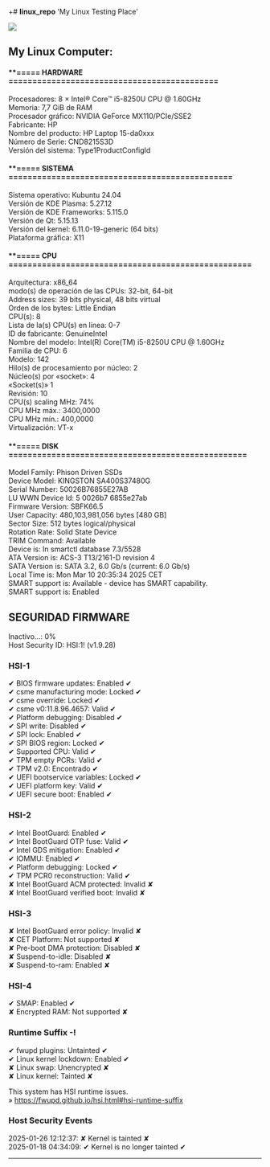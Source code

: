 
+# **linux\_repo** 'My Linux Testing Place'

![](/home/gerar_kde/Code/Git-Code/linux_repo/vs_config/image.png)

## **My Linux Computer:**

#### **\===== HARDWARE ============================================
Procesadores: 8 × Intel® Core™ i5-8250U CPU @ 1.60GHz  
Memoria: 7,7 GiB de RAM  
Procesador gráfico: NVIDIA GeForce MX110/PCIe/SSE2  
Fabricante: HP  
Nombre del producto: HP Laptop 15-da0xxx  
Número de Serie: CND8215S3D  
Versión del sistema: Type1ProductConfigId

#### **\===== SISTEMA ===============================================
Sistema operativo: Kubuntu 24.04  
Versión de KDE Plasma: 5.27.12  
Versión de KDE Frameworks: 5.115.0  
Versión de Qt: 5.15.13  
Versión del kernel: 6.11.0-19-generic (64 bits)  
Plataforma gráfica: X11

#### **\===== CPU ===================================================
Arquitectura: x86\_64  
modo(s) de operación de las CPUs: 32-bit, 64-bit  
Address sizes: 39 bits physical, 48 bits virtual  
Orden de los bytes: Little Endian  
CPU(s): 8  
Lista de la(s) CPU(s) en línea: 0-7  
ID de fabricante: GenuineIntel  
Nombre del modelo: Intel(R) Core(TM) i5-8250U CPU @ 1.60GHz  
Familia de CPU: 6  
Modelo: 142  
Hilo(s) de procesamiento por núcleo: 2  
Núcleo(s) por «socket»: 4  
«Socket(s)» 1  
Revisión: 10  
CPU(s) scaling MHz: 74%  
CPU MHz máx.: 3400,0000  
CPU MHz mín.: 400,0000  
Virtualización: VT-x

#### **\===== DISK ==================================================
Model Family: Phison Driven SSDs  
Device Model: KINGSTON SA400S37480G  
Serial Number: 50026B76855E27AB  
LU WWN Device Id: 5 0026b7 6855e27ab  
Firmware Version: SBFK66.5  
User Capacity: 480,103,981,056 bytes \[480 GB\]  
Sector Size: 512 bytes logical/physical  
Rotation Rate: Solid State Device  
TRIM Command: Available  
Device is: In smartctl database 7.3/5528  
ATA Version is: ACS-3 T13/2161-D revision 4  
SATA Version is: SATA 3.2, 6.0 Gb/s (current: 6.0 Gb/s)  
Local Time is: Mon Mar 10 20:35:34 2025 CET  
SMART support is: Available - device has SMART capability.  
SMART support is: Enabled

## **SEGURIDAD FIRMWARE**  
Inactivo…: 0%  
Host Security ID: HSI:1! (v1.9.28)

### **HSI-1**  
✔ BIOS firmware updates: Enabled ✔  
✔ csme manufacturing mode: Locked ✔  
✔ csme override: Locked ✔  
✔ csme v0:11.8.96.4657: Valid ✔  
✔ Platform debugging: Disabled ✔  
✔ SPI write: Disabled ✔  
✔ SPI lock: Enabled ✔  
✔ SPI BIOS region: Locked ✔  
✔ Supported CPU: Valid ✔  
✔ TPM empty PCRs: Valid ✔  
✔ TPM v2.0: Encontrado ✔  
✔ UEFI bootservice variables: Locked ✔  
✔ UEFI platform key: Valid ✔  
✔ UEFI secure boot: Enabled ✔

### **HSI-2**  
✔ Intel BootGuard: Enabled ✔  
✔ Intel BootGuard OTP fuse: Valid ✔  
✔ Intel GDS mitigation: Enabled ✔  
✔ IOMMU: Enabled ✔  
✔ Platform debugging: Locked ✔  
✔ TPM PCR0 reconstruction: Valid ✔  
✘ Intel BootGuard ACM protected: Invalid ✘  
✘ Intel BootGuard verified boot: Invalid ✘

### **HSI-3**  
✘ Intel BootGuard error policy: Invalid ✘  
✘ CET Platform: Not supported ✘  
✘ Pre-boot DMA protection: Disabled ✘  
✘ Suspend-to-idle: Disabled ✘  
✘ Suspend-to-ram: Enabled ✘

### **HSI-4**  
✔ SMAP: Enabled ✔  
✘ Encrypted RAM: Not supported ✘

### **Runtime Suffix -!**  
✔ fwupd plugins: Untainted ✔  
✔ Linux kernel lockdown: Enabled ✔  
✘ Linux swap: Unencrypted ✘  
✘ Linux kernel: Tainted ✘

This system has HSI runtime issues.  
» https://fwupd.github.io/hsi.html#hsi-runtime-suffix

### **Host Security Events**  
2025-01-26 12:12:37: ✘ Kernel is tainted ✘  
2025-01-18 04:34:09: ✔ Kernel is no longer tainted ✔


- - - - - - - - - - - - - - - - - - - - - - - - - - - - - - - - - - - - - - - - -